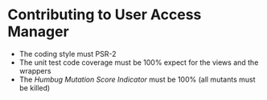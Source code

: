 # Contributing to User Access Manager

* The coding style must PSR-2
* The unit test code coverage must be 100% expect for the views and the wrappers
* The _Humbug Mutation Score Indicator_ must be 100% (all mutants must be killed)